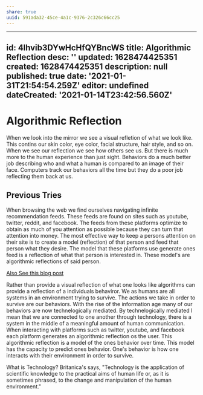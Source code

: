```yaml
---
share: true
uuid: 591ada32-45ce-4a1c-9376-2c326c66cc25
---
```

---
id: 4lhvib3DYwHcHfQYBncWS
title: Algorithmic Reflection
desc: ''
updated: 1628474425351
created: 1628474425351
description: null
published: true
date: '2021-01-31T21:54:54.259Z'
editor: undefined
dateCreated: '2021-01-14T23:42:56.560Z'
---

# Algorithmic Reflection

When we look into the mirror we see a visual refletion of what we look like. This contins our skin color, eye color, facial structure, hair style, and so on. When we see our reflection we see how others see us. But there is much more to the human experience than just sight. Behaviors do a much better job describing who and what a human is compared to an image of their face. Computers track our behaviors all the time but they do a poor job reflecting them back at us.

## Previous Tries

When browsing the web we find ourselves navigating infinite recommendation feeds. These feeds are found on sites such as youtube, twitter, reddit, and facebook. The feeds from these platforms optimize to obtain as much of you attention as possible because they can turn that attention into money. The most effective way to keep a persons attention on their site is to create a model (reflection) of that person and feed that person what they desire. The model that these platforms use generate ones feed is a reflection of what that person is interested in. These model's are algorithmic reflections of said person.

[Also See this blog post](https://jaredtumiel.github.io/blog/2019/08/11/use-algorithms.html)

Rather than provide a visual reflection of what one looks like algorithms can provide a reflection of a individuals behaviror. We as humans are all systems in an environment trying to survive. The actions we take in order to survive are our behaviors. With the rise of the information age many of our behaviors are now technelogically mediated. By technelogically mediated I mean that we are connected to one another through technology, there is a system in the middle of a meaningful amount of human communication. When interacting with platforms such as twitter, youtube, and facebook each platform generates an algorithmic reflection os the user. This algorithmic reflection is a model of the ones behavior over time. This model has the capacity to predict ones behavior. One's behavior is how one interacts with their environment in order to survive.

What is Technology? Britanica's says, "Technology is the application of scientific knowledge to the practical aims of human life or, as it is sometimes phrased, to the change and manipulation of the human environment."
